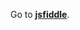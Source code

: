 Go to **[jsfiddle](http://jsfiddle.net/gh/get/library/pure/1borodat1/EloquentJS/tree/master/Chapter17)**.